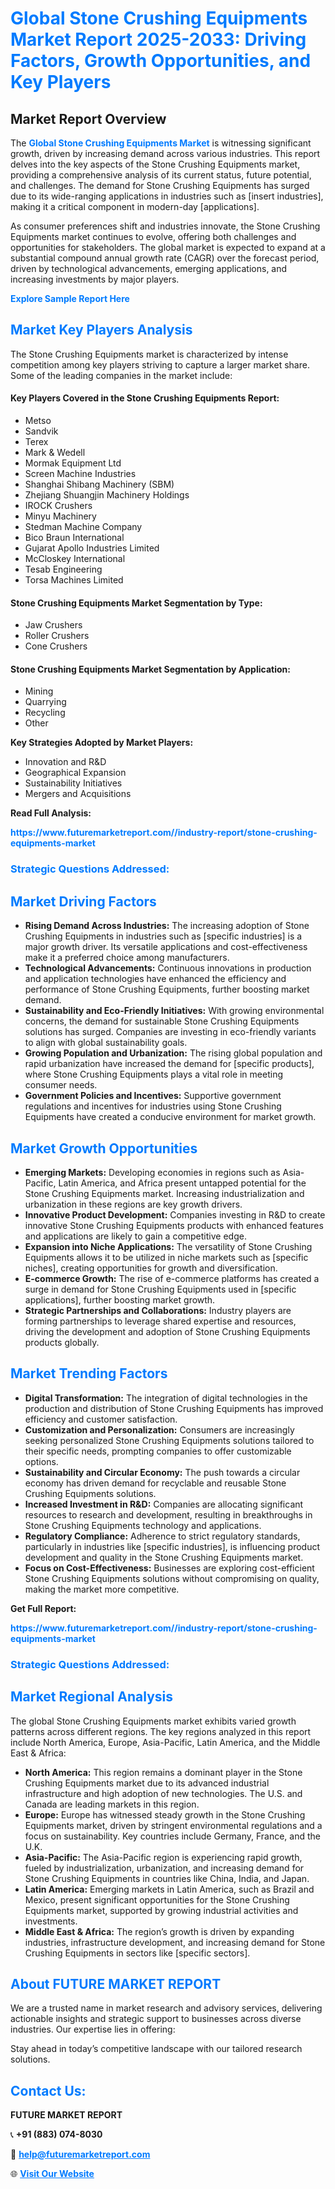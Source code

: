 <h1 style="color: #007BFF;">Global Stone Crushing Equipments Market Report 2025-2033: Driving Factors, Growth Opportunities, and Key Players</h1>

<section id="overview">
<h2>Market Report Overview</h2>
<p>The <a href="https://www.futuremarketreport.com//industry-report/stone-crushing-equipments-market" style="color: #007BFF; text-decoration: none;"><strong>Global Stone Crushing Equipments Market</strong></a> is witnessing significant growth, driven by increasing demand across various industries. This report delves into the key aspects of the Stone Crushing Equipments market, providing a comprehensive analysis of its current status, future potential, and challenges. The demand for Stone Crushing Equipments has surged due to its wide-ranging applications in industries such as [insert industries], making it a critical component in modern-day [applications].</p>
<p>As consumer preferences shift and industries innovate, the Stone Crushing Equipments market continues to evolve, offering both challenges and opportunities for stakeholders. The global market is expected to expand at a substantial compound annual growth rate (CAGR) over the forecast period, driven by technological advancements, emerging applications, and increasing investments by major players.</p>
</section>

<section id="overview">
<p><a href="https://www.futuremarketreport.com//request-sample/reportId=91442" style="color: #007BFF; text-decoration: none;"><strong>Explore Sample Report Here</strong></a></p>
</section>

<section id="key-players">
<h2 style="color: #007BFF;">Market Key Players Analysis</h2>
<p>The Stone Crushing Equipments market is characterized by intense competition among key players striving to capture a larger market share. Some of the leading companies in the market include:</p>
<h4>Key Players Covered in the Stone Crushing Equipments Report:</h4>
<ul><li>Metso</li><li>Sandvik</li><li>Terex</li><li>Mark &amp; Wedell</li><li>Mormak Equipment Ltd</li><li>Screen Machine Industries</li><li>Shanghai Shibang Machinery (SBM)</li><li>Zhejiang Shuangjin Machinery Holdings</li><li>IROCK Crushers</li><li>Minyu Machinery</li><li>Stedman Machine Company</li><li>Bico Braun International</li><li>Gujarat Apollo Industries Limited</li><li>McCloskey International</li><li>Tesab Engineering</li><li>Torsa Machines Limited</li></ul>
<h4>Stone Crushing Equipments Market Segmentation by Type:</h4>
<ul><li>Jaw Crushers</li><li>Roller Crushers</li><li>Cone Crushers</li></ul>

<h4>Stone Crushing Equipments Market Segmentation by Application:</h4>
<ul><li>Mining</li><li>Quarrying</li><li>Recycling</li><li>Other</li></ul>
<p><strong>Key Strategies Adopted by Market Players:</strong></p>
<ul>
<li>Innovation and R&D</li>
<li>Geographical Expansion</li>
<li>Sustainability Initiatives</li>
<li>Mergers and Acquisitions</li>
</ul>
</section>

<section>
<p><strong>Read Full Analysis: </strong></p><a href="https://www.futuremarketreport.com//industry-report/stone-crushing-equipments-market" style="color: #007BFF; text-decoration: none;"><strong>https://www.futuremarketreport.com//industry-report/stone-crushing-equipments-market</strong></a>
<h3 style="color: #007BFF;">Strategic Questions Addressed:</h3>
</section>

<section id="driving-factors">
<h2 style="color: #007BFF;">Market Driving Factors</h2>
<ul>
<li><strong>Rising Demand Across Industries:</strong> The increasing adoption of Stone Crushing Equipments in industries such as [specific industries] is a major growth driver. Its versatile applications and cost-effectiveness make it a preferred choice among manufacturers.</li>
<li><strong>Technological Advancements:</strong> Continuous innovations in production and application technologies have enhanced the efficiency and performance of Stone Crushing Equipments, further boosting market demand.</li>
<li><strong>Sustainability and Eco-Friendly Initiatives:</strong> With growing environmental concerns, the demand for sustainable Stone Crushing Equipments solutions has surged. Companies are investing in eco-friendly variants to align with global sustainability goals.</li>
<li><strong>Growing Population and Urbanization:</strong> The rising global population and rapid urbanization have increased the demand for [specific products], where Stone Crushing Equipments plays a vital role in meeting consumer needs.</li>
<li><strong>Government Policies and Incentives:</strong> Supportive government regulations and incentives for industries using Stone Crushing Equipments have created a conducive environment for market growth.</li>
</ul>
</section>

<section id="growth-opportunities">
<h2 style="color: #007BFF;">Market Growth Opportunities</h2>
<ul>
<li><strong>Emerging Markets:</strong> Developing economies in regions such as Asia-Pacific, Latin America, and Africa present untapped potential for the Stone Crushing Equipments market. Increasing industrialization and urbanization in these regions are key growth drivers.</li>
<li><strong>Innovative Product Development:</strong> Companies investing in R&D to create innovative Stone Crushing Equipments products with enhanced features and applications are likely to gain a competitive edge.</li>
<li><strong>Expansion into Niche Applications:</strong> The versatility of Stone Crushing Equipments allows it to be utilized in niche markets such as [specific niches], creating opportunities for growth and diversification.</li>
<li><strong>E-commerce Growth:</strong> The rise of e-commerce platforms has created a surge in demand for Stone Crushing Equipments used in [specific applications], further boosting market growth.</li>
<li><strong>Strategic Partnerships and Collaborations:</strong> Industry players are forming partnerships to leverage shared expertise and resources, driving the development and adoption of Stone Crushing Equipments products globally.</li>
</ul>
</section>

<section id="trending-factors">
<h2 style="color: #007BFF;">Market Trending Factors</h2>
<ul>
<li><strong>Digital Transformation:</strong> The integration of digital technologies in the production and distribution of Stone Crushing Equipments has improved efficiency and customer satisfaction.</li>
<li><strong>Customization and Personalization:</strong> Consumers are increasingly seeking personalized Stone Crushing Equipments solutions tailored to their specific needs, prompting companies to offer customizable options.</li>
<li><strong>Sustainability and Circular Economy:</strong> The push towards a circular economy has driven demand for recyclable and reusable Stone Crushing Equipments solutions.</li>
<li><strong>Increased Investment in R&D:</strong> Companies are allocating significant resources to research and development, resulting in breakthroughs in Stone Crushing Equipments technology and applications.</li>
<li><strong>Regulatory Compliance:</strong> Adherence to strict regulatory standards, particularly in industries like [specific industries], is influencing product development and quality in the Stone Crushing Equipments market.</li>
<li><strong>Focus on Cost-Effectiveness:</strong> Businesses are exploring cost-efficient Stone Crushing Equipments solutions without compromising on quality, making the market more competitive.</li>
</ul>
</section>

<section>
<p><strong>Get Full Report: </strong></p><a href="https://www.futuremarketreport.com//industry-report/stone-crushing-equipments-market" style="color: #007BFF; text-decoration: none;"><strong>https://www.futuremarketreport.com//industry-report/stone-crushing-equipments-market</strong></a>
<h3 style="color: #007BFF;">Strategic Questions Addressed:</h3>
</section>


<section id="regional-analysis">
<h2 style="color: #007BFF;">Market Regional Analysis</h2>
<p>The global Stone Crushing Equipments market exhibits varied growth patterns across different regions. The key regions analyzed in this report include North America, Europe, Asia-Pacific, Latin America, and the Middle East & Africa:</p>
<ul>
<li><strong>North America:</strong> This region remains a dominant player in the Stone Crushing Equipments market due to its advanced industrial infrastructure and high adoption of new technologies. The U.S. and Canada are leading markets in this region.</li>
<li><strong>Europe:</strong> Europe has witnessed steady growth in the Stone Crushing Equipments market, driven by stringent environmental regulations and a focus on sustainability. Key countries include Germany, France, and the U.K.</li>
<li><strong>Asia-Pacific:</strong> The Asia-Pacific region is experiencing rapid growth, fueled by industrialization, urbanization, and increasing demand for Stone Crushing Equipments in countries like China, India, and Japan.</li>
<li><strong>Latin America:</strong> Emerging markets in Latin America, such as Brazil and Mexico, present significant opportunities for the Stone Crushing Equipments market, supported by growing industrial activities and investments.</li>
<li><strong>Middle East & Africa:</strong> The region’s growth is driven by expanding industries, infrastructure development, and increasing demand for Stone Crushing Equipments in sectors like [specific sectors].</li>
</ul>
</section>

<footer>
<h2 style="color: #007BFF;">About FUTURE MARKET REPORT</h2>
<p>We are a trusted name in market research and advisory services, delivering actionable insights and strategic support to businesses across diverse industries. Our expertise lies in offering:</p>

<p>Stay ahead in today’s competitive landscape with our tailored research solutions.</p>

<h2 style="color: #007BFF;">Contact Us:</h2>
<p><strong>FUTURE MARKET REPORT</strong></p>
<p>📞 <strong>+91 (883) 074-8030</strong></p>
<p>📧 <strong><a href="mailto:help@futuremarketreport.com" style="color: #007BFF;">help@futuremarketreport.com</a></strong></p>
<p>🌐 <strong><a href="https://www.futuremarketreport.com/" style="color: #007BFF;">Visit Our Website</a></strong></p>
</footer>
